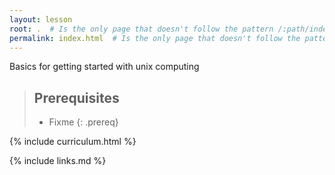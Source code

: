 ```yaml
---
layout: lesson
root: .  # Is the only page that doesn't follow the pattern /:path/index.html
permalink: index.html  # Is the only page that doesn't follow the pattern /:path/index.html
---
```


Basics for getting started with unix computing

> ## Prerequisites
>
> * Fixme
{: .prereq}


{% include curriculum.html %}

{% include links.md %}


